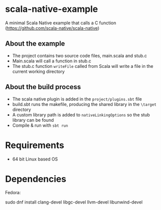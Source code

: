 # scala-native-example
A minimal Scala Native example that calls a C function (https://github.com/scala-native/scala-native)

## About the example

- The project contains two source code files, main.scala and stub.c
- Main.scala will call a function in stub.c
- The stub.c function `writeFile` called from Scala will write a file in the current working directory

## About the build process

- The scala native plugin is added in the `project/plugins.sbt` file
- build.sbt runs the makefile, producing the shared library in the `\target` directory
- A custom library path is added to `nativeLinkingOptions` so the stub library can be found
- Compile & run with `sbt run`

# Requirements

- 64 bit Linux based OS

# Dependencies

Fedora:

sudo dnf install clang-devel libgc-devel llvm-devel libunwind-devel

